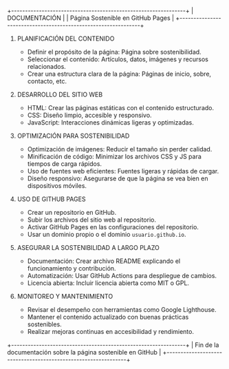 +---------------------------------------------------------------+
|                        DOCUMENTACIÓN                          |
|                 Página Sostenible en GitHub Pages             |
+---------------------------------------------------------------+

1. PLANIFICACIÓN DEL CONTENIDO
   - Definir el propósito de la página: Página sobre sostenibilidad.
   - Seleccionar el contenido: Artículos, datos, imágenes y recursos relacionados.
   - Crear una estructura clara de la página: Páginas de inicio, sobre, contacto, etc.

2. DESARROLLO DEL SITIO WEB
   - HTML: Crear las páginas estáticas con el contenido estructurado.
   - CSS: Diseño limpio, accesible y responsivo.
   - JavaScript: Interacciones dinámicas ligeras y optimizadas.

3. OPTIMIZACIÓN PARA SOSTENIBILIDAD
   - Optimización de imágenes: Reducir el tamaño sin perder calidad.
   - Minificación de código: Minimizar los archivos CSS y JS para tiempos de carga rápidos.
   - Uso de fuentes web eficientes: Fuentes ligeras y rápidas de cargar.
   - Diseño responsivo: Asegurarse de que la página se vea bien en dispositivos móviles.

4. USO DE GITHUB PAGES
   - Crear un repositorio en GitHub.
   - Subir los archivos del sitio web al repositorio.
   - Activar GitHub Pages en las configuraciones del repositorio.
   - Usar un dominio propio o el dominio `usuario.github.io`.

5. ASEGURAR LA SOSTENIBILIDAD A LARGO PLAZO
   - Documentación: Crear archivo README explicando el funcionamiento y contribución.
   - Automatización: Usar GitHub Actions para despliegue de cambios.
   - Licencia abierta: Incluir licencia abierta como MIT o GPL.

6. MONITOREO Y MANTENIMIENTO
   - Revisar el desempeño con herramientas como Google Lighthouse.
   - Mantener el contenido actualizado con buenas prácticas sostenibles.
   - Realizar mejoras continuas en accesibilidad y rendimiento.

+---------------------------------------------------------------+
|  Fin de la documentación sobre la página sostenible en GitHub |
+---------------------------------------------------------------+
